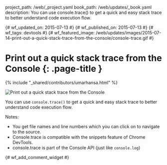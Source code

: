 project_path: /web/_project.yaml
book_path: /web/updates/_book.yaml
description: You can use console.trace() to get a quick and easy stack trace to better understand code execution flow.

{# wf_updated_on: 2015-07-13 #}
{# wf_published_on: 2015-07-13 #}
{# wf_tags: devtools #}
{# wf_featured_image: /web/updates/images/2015-07-14-print-out-a-quick-stack-trace-from-the-console/console-trace.gif #}

# Print out a quick stack trace from the Console {: .page-title }

{% include "_shared/contributors/umarhansa.html" %}


<img src="/web/updates/images/2015-07-14-print-out-a-quick-stack-trace-from-the-console/console-trace.gif" alt="Print out a quick stack trace from the Console">

You can use <code>console.trace()</code> to get a quick and easy stack trace to better understand code execution flow.


Notes:

<ul>
<li>You get file names and line numbers which you can click on to navigate to the source.</li>
<li>Console.trace is compatible with the snippets feature of Chrome DevTools.</li>
<li>console.trace is part of the Console API (just like <code>console.log</code>)</li>
</ul>


{# wf_add_comment_widget #}
